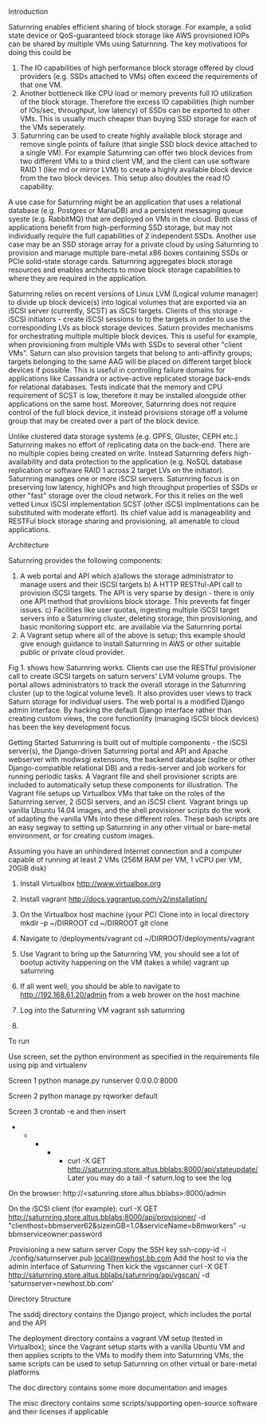 Introduction

Saturnring enables efficient sharing of block storage. For example, a solid state device or QoS-guaranteed block storage like AWS provisioned IOPs can be shared by multiple VMs using Saturnring. The key motivations for doing this could be
1) The IO capabilities of high performance block storage offered by cloud providers (e.g. SSDs attached to VMs) often exceed the requirements of that one VM. 
2) Another bottleneck like CPU load or memory prevents full IO utilization of the block storage. Therefore the excess IO capabilities (high number of IOs/sec, throughput, low latency) of SSDs can be exported to other VMs. This is usually  much cheaper than buying SSD storage for each of the VMs seperately.
3) Saturnring can be used to create highly available block storage and remove single points of failure (that single SSD block device attached to a single VM). For example Saturnring can offer two block devices from two different VMs to a third client VM, and the client can use software RAID 1 (like md or mirror LVM) to create a highly available block device from the two block devices. This setup also doubles the read IO capability.
 
A use case for Saturnring might be an application that uses a relational database (e.g. Postgres or MariaDB) and a persistent messaging queue syeste (e.g. RabbitMQ) that are deployed on VMs in the cloud. Both class of applications benefit from high-performing SSD storage, but may not individually require the full capabilities of 2 independent SSDs. Another use case may be an SSD storage array for a private cloud by using Saturnring to provision and manage multiple bare-metal x86 boxes containing SSDs or PCIe solid-state storage cards. Saturnring aggregates block storage resources and enables architects to move block storage capabilities to where they are required in the application. 

Saturnring relies on recent versions of Linux LVM (Logical volume manager) to divide up block device(s) into logical volumes that are exported via an iSCSI server (currently, SCST) as iSCSI targets. Clients of this storage - iSCSI initiators - create iSCSI sessions to to the targets in order to use the corresponding LVs as block storage devices. Saturn provides mechanisms for orchestrating multiple multiple block devices. This is useful for example, when provisioning from multiple VMs with SSDs to several other "client VMs". Saturn can also provision targets that belong to anti-affinity groups; targets belonging to the same AAG will be placed on different target block devices if possible. This is useful in controlling failure domains for applications like Cassandra or active-active replicated storage back-ends for relational databases. Tests indicate that the memory and CPU requirement of SCST is low, therefore it may be installed alongside other applications on the same host. Moreover, Saturnring does not require control of the full block device, it instead provisions storage off a volume group that may be created over a part of the block device. 

Unlike clustered data storage systems (e.g. GPFS, Gluster, CEPH etc.) Saturnring makes no effort of replicating data on the back-end. There are no multiple copies being created on write. Instead Saturnring defers high-availability and data protection to the application (e.g. NoSQL database replication or software RAID 1 across 2 target LVs on the initiator). Saturnring manages one or more iSCSI servers. Saturnring focus is on preserving low latency, highIOPs and high throughput properties of SSDs or other "fast" storage over the cloud network. For this it relies on the well vetted Linux iSCSI implementation SCST (other iSCSI implmentations can be substituted with moderate effort). Its chief value add is manageability and RESTFul block storage sharing and provisioning, all amenable to cloud applications.

Architecture

Saturnring provides the following components:

1. A web portal and API which 
a)allows the storage administrator to manage users and their iSCSI targets
b) A HTTP RESTful-API call to provision iSCSI targets. The API is very
sparse by design - there is only one API method that provisions block storage.
This prevents fat finger issues.
c) Facilities like user quotas, ingesting multiple iSCSI target servers into a Saturnring cluster, deleting storage, thin provisioning, and basic monitoring support etc. are available via the Saturnring portal
2. A Vagrant setup where all of the above is setup; this example should give enough guidance to  install Saturnring in AWS or other suitable public or private cloud provider.

Fig 1. shows how Saturnring works. Clients can use the RESTful provisioner call to create iSCSI targets on saturn servers' LVM volume groups. The portal allows administrators to track the overall storage in the Saturnring cluster (up to the logical volume level). It also provides user views to track Saturn storage for individual users. The web portal is a modified Django admin interface. By hacking the default Django interface rather than creating custom views, the core functionlity (managing iSCSI block devices) has been the key development focus. 


Getting Started
Saturnring is built out of multiple components - the iSCSI server(s), the Django-driven Saturnring portal and API and Apache webserver with modwsgi extensions, the backend database (sqlite or other Django-compatible relational DB) and a redis-server and job workers for running periodic tasks. A Vagrant file and shell provisioner scripts are included to automatically setup these components for illustration. The Vagrant file setups up Virtualbox VMs that take on the roles of the Saturnring server, 2 iSCSI servers, and an iSCSI client. Vagrant brings up vanilla Ubuntu 14.04 images, and the shell provisioner scripts do the work of adapting the vanilla VMs into these different roles. These bash scripts are an easy segway to setting up Saturnring in any other virtual or bare-metal environment, or for creating custom images.

Assuming you have an unhindered Internet connection and a computer capable of running at least 2 VMs (256M RAM per VM, 1 vCPU per VM, 20GiB disk)
1. Install Virtualbox
http://www.virtualbox.org

2. Install vagrant 
http://docs.vagrantup.com/v2/installation/

3. On the Virtualbox host machine (your PC) Clone into <GITHUB DIRECTORY> in local directory <DIRROOT>
mkdir -p ~/DIRROOT
cd ~/DIRROOT
git clone <GITHUB URL> 

4. Navigate to <DIRROOT>/deployments/vagrant
cd ~/DIRROOT/deployments/vagrant

5. Use Vagrant to bring up the Saturnring VM, you should see a lot of bootup activity happening on the VM (takes a while) 
vagrant up saturnring

6. If all went well, you should be able to navigate to
   http://192.168.61.20/admin from a web brower on the host machine 

6. Log into the Saturnring VM
vagrant ssh saturnring

7. 

To run

Use screen, set the python environment as specified in the requirements file using pip and virtualenv

Screen 1
python manage.py runserver 0.0.0.0:8000

Screen 2
python manage.py rqworker default

Screen 3
crontab -e and then insert
* * * * * curl -X GET http://saturnring.store.altus.bblabs:8000/api/stateupdate/
Later you may do a tail -f saturn.log to see the log

On the browser:
http://<satunring.store.altus.bblabs>:8000/admin

On the iSCSI client (for example):
curl -X GET http://saturnring.store.altus.bblabs:8000/api/provisioner/ -d "clienthost=bbmserver62&sizeinGB=1.0&serviceName=b8mworkers" -u bbmserviceowner:password

Provisioning a new saturn server
Copy the SSH key
ssh-copy-id -i ./config/saturnserver.pub local@newhost.bb.com
Add the host to via the admin interface of Saturnring
Then kick the vgscanner
curl -X GET http://saturnring.store.altus.bblabs/saturnring/api/vgscan/ -d 'saturnserver=newhost.bb.com'

Directory Structure

The ssddj directory contains the Django project, which includes the portal and the API 

The deployment directory contains a vagrant VM setup (tested in Virtualbox); since the Vagrant setup starts with a vanilla Ubuntu VM and then applies scripts to the VMs to modify them into Saturnring VMs, the same scripts can be used to setup Saturnring on other virtual or bare-metal platforms

The doc directory contains some more documentation and images

The misc directory contains some scripts/supporting open-source software and their licenses if applicable

